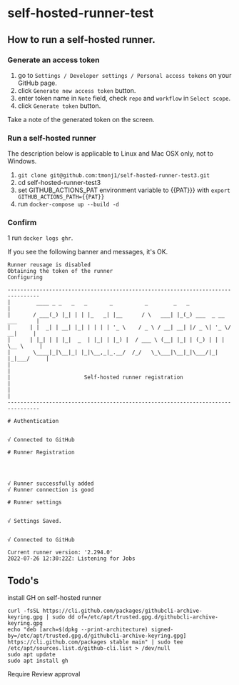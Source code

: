 # self-hosted-runner-test

## How to run a self-hosted runner.

### Generate an access token

1. go to `Settings / Developer settings / Personal access tokens` on your GitHub page.
1. click `Generate new access token` button.
1. enter token name in `Note` field, check `repo` and `workflow` in `Select scope`.
1. click `Generate token` button.

Take a note of the generated token on the screen.

### Run a self-hosted runner

The description below is applicable to Linux and Mac OSX only, not to Windows. 

1. `git clone git@github.com:tmonj1/self-hosted-runner-test3.git`
1. cd self-hosted-runner-test3
1. set GITHUB_ACTIONS_PAT environment variable to {{PAT}}} with `export GITHUB_ACTIONS_PATH={{PAT}}`
1. run `docker-compose up --build -d`

### Confirm

1 run `docker logs ghr`.

If you see the following banner and messages, it's OK.

```
Runner reusage is disabled
Obtaining the token of the runner
Configuring

--------------------------------------------------------------------------------
|        ____ _ _   _   _       _          _        _   _                      |
|       / ___(_) |_| | | |_   _| |__      / \   ___| |_(_) ___  _ __  ___      |
|      | |  _| | __| |_| | | | | '_ \    / _ \ / __| __| |/ _ \| '_ \/ __|     |
|      | |_| | | |_|  _  | |_| | |_) |  / ___ \ (__| |_| | (_) | | | \__ \     |
|       \____|_|\__|_| |_|\__,_|_.__/  /_/   \_\___|\__|_|\___/|_| |_|___/     |
|                                                                              |
|                       Self-hosted runner registration                        |
|                                                                              |
--------------------------------------------------------------------------------

# Authentication


√ Connected to GitHub

# Runner Registration




√ Runner successfully added
√ Runner connection is good

# Runner settings


√ Settings Saved.


√ Connected to GitHub

Current runner version: '2.294.0'
2022-07-26 12:30:22Z: Listening for Jobs
```

## Todo's

install GH on self-hosted runner

```
curl -fsSL https://cli.github.com/packages/githubcli-archive-keyring.gpg | sudo dd of=/etc/apt/trusted.gpg.d/githubcli-archive-keyring.gpg
echo "deb [arch=$(dpkg --print-architecture) signed-by=/etc/apt/trusted.gpg.d/githubcli-archive-keyring.gpg] https://cli.github.com/packages stable main" | sudo tee /etc/apt/sources.list.d/github-cli.list > /dev/null
sudo apt update
sudo apt install gh
```

Require Review approval


